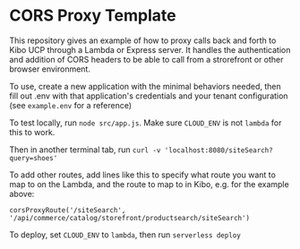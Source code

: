 # CORS Proxy Template

This repository gives an example of how to proxy calls back and forth to Kibo UCP through a Lambda or Express server. It handles the authentication and addition of CORS headers to be able to call from a strorefront or other browser environment.

To use, create a new application with the minimal behaviors needed, then fill out .env with that application's credentials and your tenant configuration (see `example.env` for a reference)

To test locally, run `node src/app.js`. Make sure `CLOUD_ENV` is not `lambda` for this to work.

Then in another terminal tab, run `curl -v 'localhost:8080/siteSearch?query=shoes'`

To add other routes, add lines like this to specify what route you want to map to on the Lambda, and the route to map to in Kibo, e.g. for the example above:

```
corsProxyRoute('/siteSearch', '/api/commerce/catalog/storefront/productsearch/siteSearch')
```

To deploy, set `CLOUD_ENV` to `lambda`, then run `serverless deploy`
